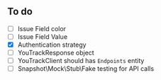 ## To do

- [ ] Issue Field color
- [ ] Issue Field Value
- [x] Authentication strategy
- [ ] YouTrackResponse object
- [ ] YouTrackClient should has `Endpoints` entity
- [ ] Snapshot\Mock\Stub\Fake testing for API calls
